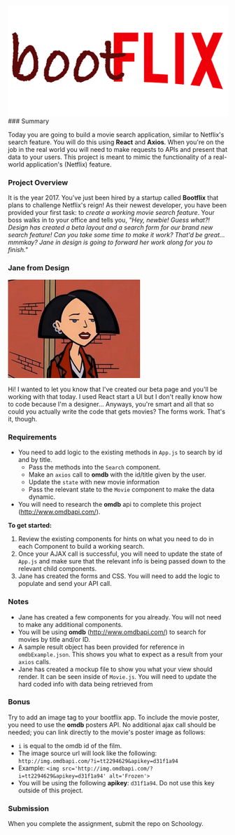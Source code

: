 <img src="bootflix-logo.png" alt="Bootflix">
### Summary

Today you are going to build a movie search application, similar to Netflix's search feature. You will do this using **React** and **Axios**. When you're on the job in the real world you will need to make requests to APIs and present that data to your users. This project is meant to mimic the functionality of a real-world application's (Netflix) feature.

### Project Overview
It is the year 2017. You've just been hired by a startup called **Bootflix** that plans to challenge Netflix's reign! As their newest developer, you have been provided your first task: to *create a working movie search feature*. Your boss walks in to your office and tells you, *"Hey, newbie! Guess what?! Design has created a beta layout and a search form for our brand new search feature! Can you take some time to make it work? That'd be great... mmmkay? Jane in design is going to forward her work along for you to finish."*

### Jane from Design

<img src="img.jpeg" alt="Jane from Design" height="60%" width="60%">

Hi! I wanted to let you know that I've created our beta page and you'll be working with that today. I used React start a UI but I don't really know how to code because I'm a designer... Anyways, you're smart and all that so could you actually write the code that gets movies? The forms work. That's it, though.

### Requirements
- You need to add logic to the existing methods in `App.js` to search by id and by title.
  - Pass the methods into the `Search` component.
  - Make an `axios` call to **omdb** with the id/title given by the user.
  - Update the `state` with new movie information
  - Pass the relevant state to the `Movie` component to make the data dynamic.
- You will need to research the **omdb** api to complete this project (http://www.omdbapi.com/).

**To get started:**

1. Review the existing components for hints on what you need to do in each Component to build a working search.
2. Once your AJAX call is successful, you will need to update the state of `App.js` and make sure that the relevant info is being passed down to the relevant child components.
3. Jane has created the forms and CSS. You will need to add the logic to populate and send your API call.

### Notes

- Jane has created a few components for you already.  You will not need to make any additional components.
- You will be using **omdb** (http://www.omdbapi.com/) to search for movies by title and/or ID.
- A sample result object has been provided for reference in `omdbExample.json`. This shows you what to expect as a result from your `axios` calls.
- Jane has created a mockup file to show you what your view should render. It can be seen inside of `Movie.js`. You will need to update the hard coded info with data being retrieved from 

### Bonus

Try to add an image tag to your bootflix app. To include the movie poster, you need to use the **omdb** posters API. No additional ajax call should be needed; you can link directly to the movie's poster image as follows:

- `i` is equal to the omdb id of the film.
- The image source url will look like the following: `http://img.omdbapi.com/?i=tt2294629&apikey=d31f1a94`
- Example: `<img src='http://img.omdbapi.com/?i=tt2294629&apikey=d31f1a94' alt='Frozen'>`
- You will be using the following **apikey**: `d31f1a94`. Do not use this key outside of this project.

### Submission

When you complete the assignment, submit the repo on Schoology.
